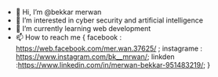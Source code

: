 - 👋 Hi, I’m @bekkar merwan
- 👀 I’m interested in cyber security and artificial intelligence
- 🌱 I’m currently learning web development
- 📫 How to reach me {
     facebook  : https://web.facebook.com/mer.wan.37625/ ;
     instagrame : https://www.instagram.com/bk__mrwan/;
     linkden :https://www.linkedin.com/in/merwan-bekkar-951483219/;
     }

<!---
bek-merwan32/bek-merwan32 is a ✨ special ✨ repository because its `README.md` (this file) appears on your GitHub profile.
You can click the Preview link to take a look at your changes.
--->
